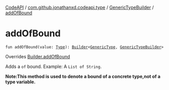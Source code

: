 [CodeAPI](../../index.md) / [com.github.jonathanxd.codeapi.type](../index.md) / [GenericTypeBuilder](index.md) / [addOfBound](.)

# addOfBound

`fun addOfBound(value: `[`Type`](http://docs.oracle.com/javase/6/docs/api/java/lang/reflect/Type.html)`): `[`Builder`](../-generic-type/-builder/index.md)`<`[`GenericType`](../-generic-type/index.md)`, `[`GenericTypeBuilder`](index.md)`>`

Overrides [Builder.addOfBound](../-generic-type/-builder/add-of-bound.md)

Adds a `of` bound. Example: A `List of String`.

**Note:This method is used to denote a bound of a concrete type,not of a type variable.**

